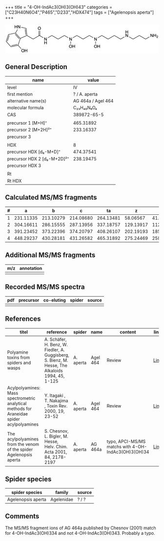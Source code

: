 +++
title = "4-OH-IndAc3(OH)3(OH)43"
categories = ["C23H40N6O4","P465","D233","HDX474"]
tags = ["Agelenopsis aperta"]
+++

![](/img/4-OH-IndAc3(OH)3(OH)43.png)

## General Description

| name                        | value              |
|-----------------------------|--------------------|
| level                       | IV                 |
| first mention               | ? / A. aperta      |
| alternative name(s)         | AG 464a / Agel 464 |
| molecular formula           | C₂₃H₄₀N₆O₄         |
| CAS                         | 389872-65-5        |
|                             |                    |
| precursor 1 [M+H]⁺          | 465.31892          |
| precursor 2 [M+2H]²⁺        | 233.16337          |
| precursor 3                 |                    |
|                             |                    |
| HDX                         | 8                  |
| precursor HDX   [d₈-M+D]⁺   | 474.37541          |
| precursor HDX 2 [d₈-M+2D]²⁺ | 238.19475          |
| precursor HDX 3             |                    |
|                             |                    |
| Rt                          |                    |
| Rt HDX                      |                    |

## Calculated MS/MS fragments

| # | a         | b         | c         | ta        | z         | y         | tz        |
|---|-----------|-----------|-----------|-----------|-----------|-----------|-----------|
| 1 | 231.11335 | 213.10279 | 214.08680 | 264.13481 | 58.06567  | 41.03912  | 75.09222  |
| 2 | 304.16611 | 286.15555 | 287.13956 | 337.18757 | 129.13917 | 112.11262 | 162.16063 |
| 3 | 391.23452 | 373.22396 | 374.20797 | 408.26107 | 202.19193 | 185.16538 | 235.21339 |
| 4 | 448.29237 | 430.28181 | 431.26582 | 465.31892 | 275.24469 | 258.21814 | 292.27124 |

## Additional MS/MS fragments

| m/z       | annotation |
|-----------|------------|
|           |            |

## Recorded MS/MS spectra

| pdf | precursor | co-eluting | spider    | source                              |
|-----|-----------|------------|-----------|-------------------------------------|
|     |           |            |           |                                     |

## References

| titel                                                                                     | reference                                                                                         | spider    | name     | content                                             | link                                                                                                                          |
|-------------------------------------------------------------------------------------------|---------------------------------------------------------------------------------------------------|-----------|----------|-----------------------------------------------------|-------------------------------------------------------------------------------------------------------------------------------|
| Polyamine toxins from spiders and wasps                                                   | A. Schäfer, H. Benz, W. Fiedler, A. Guggisberg, S. Bienz, M. Hesse, The Alkaloids 1994, 45, 1-125 | A. aperta | Agel 464 | Review                                              | [Link](https://www.sciencedirect.com/science/article/pii/S009995980860276X)                                                   |
| Acylpolyamines: Mass spectrometric analytical methods for Araneidae spider acylpolyamines | Y. Itagaki , T. Nakajima , Toxin Rev. 2000, 19, 23-52                                             | A. aperta | Agel 464 | Review                                              | [Link](https://www.tandfonline.com/doi/abs/10.1081/TXR-100100314)                                                             |
| The acylpolyamines from the venom of the spider Agelenopsis aperta                        | S. Chesnov, L. Bigler, M. Hesse, Helv. Chim. Acta 2001, 84, 2178-2197                             | A. aperta | AG 464a  | typo, APCI-MS/MS matchs with 4-OH-IndAc3(OH)3(OH)34 | [Link](https://onlinelibrary.wiley.com/doi/abs/10.1002/1522-2675%2820010815%2984%3A8%3C2178%3A%3AAID-HLCA2178%3E3.0.CO%3B2-N) |

## Spider species

| spider species     | family     | source |
|--------------------|------------|--------|
| Agelenopsis aperta | Agelenidae | ? / ?  |

## Comments
The MS/MS fragment ions of AG 464a published by Chesnov (2001) match for 4-OH-IndAc3(OH)334 and not 4-OH-IndAc3(OH)343. Probably a typo.